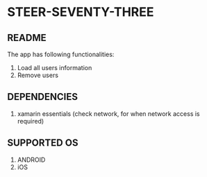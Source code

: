 # STEER-SEVENTY-THREE

##   README
The app has following functionalities:
1. Load all users information
2. Remove users

##   DEPENDENCIES
1. xamarin essentials (check network, for when network access is required)

##   SUPPORTED OS
1. ANDROID
2. iOS
